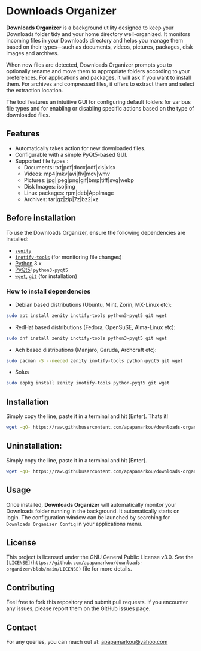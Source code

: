 
# Downloads Organizer

**Downloads Organizer** is a background utility designed to keep your Downloads folder tidy and your home directory well-organized. It monitors incoming files in your Downloads directory and helps you manage them based on their types—such as documents, videos, pictures, packages, disk images and archives.

When new files are detected, Downloads Organizer prompts you to optionally rename and move them to appropriate folders according to your preferences. For applications and packages, it will ask if you want to install them. For archives and compressed files, it offers to extract them and select the extraction location.

The tool features an intuitive GUI for configuring default folders for various file types and for enabling or disabling specific actions based on the type of downloaded files.

## Features
- Automatically takes action for new downloaded files.
- Configurable with a simple PyQt5-based GUI.
- Supported file types :
    - Documents: txt|pdf|docx|odf|xls|xlsx
    - Videos: mp4|mkv|avi|flv|mov|wmv
    - Pictures: jpg|jpeg|png|gif|bmp|tiff|svg|webp
    - Disk Images: iso|img
    - Linux packages: rpm|deb|AppImage
    - Archives: tar|gz|zip|7z|bz2|xz

## Before installation

To use the Downloads Organizer, ensure the following dependencies are installed:

- [`zenity`](https://github.com/GNOME/zenity)
- [`inotify-tools`](https://github.com/inotify-tools/inotify-tools) (for monitoring file changes)
- [Python](https://www.python.org/) 3.x
- [PyQt5](https://pypi.org/project/PyQt5/): `python3-pyqt5`
- [`wget`](https://www.gnu.org/software/wget/), [`git`](https://github.com/git/git) (for installation)

### How to install dependencies

- Debian based distributions (Ubuntu, Mint, Zorin, MX-Linux etc):

```bash
sudo apt install zenity inotify-tools python3-pyqt5 git wget
```

- RedHat based distributions (Fedora, OpenSuSE, Alma-Linux etc):

```bash
sudo dnf install zenity inotify-tools python3-pyqt5 git wget
```

- Ach based distributions (Manjaro, Garuda, Archcraft etc):

```bash
sudo pacman -S --needed zenity inotify-tools python-pyqt5 git wget
```

- Solus

```bash
sudo eopkg install zenity inotify-tools python-pyqt5 git wget
```

## Installation

Simply copy the line, paste it in a terminal and hit [Enter]. Thats it!

```bash
wget -qO- https://raw.githubusercontent.com/apapamarkou/downloads-organizer/main/src/direct-install | bash
```

## Uninstallation:

Simply copy the line, paste it in a terminal and hit [Enter].

```bash
wget -qO- https://raw.githubusercontent.com/apapamarkou/downloads-organizer/main/src/direct-uninstall | bash```
```

## Usage

Once installed, **Downloads Organizer** will automatically monitor your Downloads folder running in the background. It automatically starts on login. The configuration window can be launched by searching for `Downloads Organizer Config` in your applications menu.

## License

This project is licensed under the GNU General Public License v3.0.
See the `[LICENSE](https://github.com/apapamarkou/downloads-organizer/blob/main/LICENSE)` file for more details.

## Contributing

Feel free to fork this repository and submit pull requests. If you encounter any issues, please report them on the GitHub issues page.

## Contact

For any queries, you can reach out at: apapamarkou@yahoo.com
